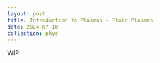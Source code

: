 ```yaml
---
layout: post
title: Introduction to Plasmas - Fluid Plasmas
date: 2024-07-10
collection: phys
---
```

WIP
